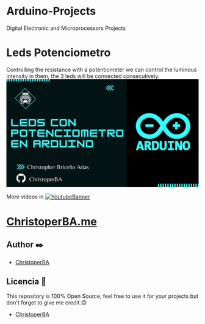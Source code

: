 # Arduino-Projects
Digital Electronic and Microprocessors Projects 
# Leds Potenciometro 
Controlling the resistance with a potentiometer we can control the luminous intensity in them, the 3 leds will be connected consecutively. 
[![Potenciometro](/Photos/potenciometro.jpg)](https://www.youtube.com/watch?v=btBwuLx1Nag&ab_channel=ChristopherBrice%C3%B1o)

More videos in 
[![YoutubeBanner](https://img.shields.io/badge/YouTube-FF0000?style=for-the-badge&logo=youtube&logoColor=white)](https://www.youtube.com/channel/UCL5Tkt3EKY0ubuG0O_JMVVg/featured)
# [ChristoperBA.me](https://christoperba.github.io)

## Author ✒️
* [ChristoperBA](https://github.com/ChristoperBA)

## Licencia 📄
This repository is 100% Open Source, feel free to use it for your projects
but don't forget to give me credit.😊
* [ChristoperBA](https://github.com/ChristoperBA)